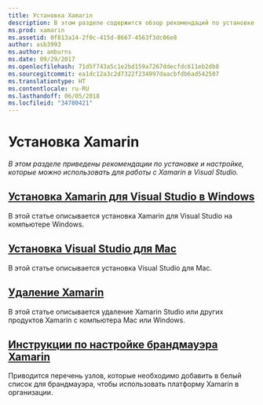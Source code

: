 ```yaml
---
title: Установка Xamarin
description: В этом разделе содержится обзор рекомендаций по установке и настройке, которые можно использовать для работы с Xamarin в Visual Studio.
ms.prod: xamarin
ms.assetid: 0f813a14-2f0c-415d-8667-4563f3dc06e8
author: asb3993
ms.author: amburns
ms.date: 09/29/2017
ms.openlocfilehash: 71d5f743a5c1e2bd159a7267ddecfdc611eb2db8
ms.sourcegitcommit: ea1dc12a3c2d7322f234997daacbfdb6ad542507
ms.translationtype: HT
ms.contentlocale: ru-RU
ms.lasthandoff: 06/05/2018
ms.locfileid: "34780421"
---
```

# <a name="installing-xamarin"></a>Установка Xamarin

_В этом разделе приведены рекомендации по установке и настройке, которые можно использовать для работы с Xamarin в Visual Studio._

##  <a name="installing-xamarin-in-visual-studio-on-windowscross-platformget-startedinstallationwindowsmd"></a>[Установка Xamarin для Visual Studio в Windows](~/cross-platform/get-started/installation/windows.md)

В этой статье описывается установка Xamarin для Visual Studio на компьютере Windows.

##  <a name="installing-visual-studio-for-macvisualstudiomacinstallation"></a>[Установка Visual Studio для Mac](/visualstudio/mac/installation/)

В этой статье описывается установка Visual Studio для Mac.

##  <a name="uninstalling-xamarincross-platformget-startedinstallationuninstalling-xamarinmd"></a>[Удаление Xamarin](~/cross-platform/get-started/installation/uninstalling-xamarin.md)

В этой статье описывается удаление Xamarin Studio или других продуктов Xamarin с компьютера Mac или Windows.

##  <a name="xamarin-firewall-configuration-instructionsfirewallmd"></a>[Инструкции по настройке брандмауэра Xamarin](firewall.md)

Приводится перечень узлов, которые необходимо добавить в белый список для брандмауэра, чтобы использовать платформу Xamarin в организации.
